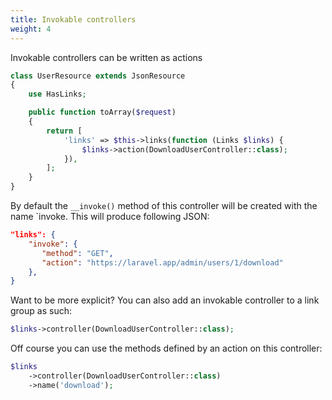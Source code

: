 ```yaml
---
title: Invokable controllers
weight: 4
---
```


Invokable controllers can be written as actions

``` php
class UserResource extends JsonResource
{
    use HasLinks;

    public function toArray($request)
    {
        return [
            'links' => $this->links(function (Links $links) {
                $links->action(DownloadUserController::class);
            }),
        ];
    }
}
```

By default the `__invoke()` method of this controller will be created with the name `invoke. This will produce following JSON:

``` json
"links": {
    "invoke": {
       "method": "GET",
       "action": "https://laravel.app/admin/users/1/download"
    },
}
```

Want to be more explicit? You can also add an invokable controller to a link group as such:

```php
$links->controller(DownloadUserController::class);
```

Off course you can use the methods defined by an action on this controller:

```php
$links
    ->controller(DownloadUserController::class)
    ->name('download');
```
